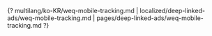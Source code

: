 {? multilang/ko-KR/weq-mobile-tracking.md | localized/deep-linked-ads/weq-mobile-tracking.md | pages/deep-linked-ads/weq-mobile-tracking.md ?}
